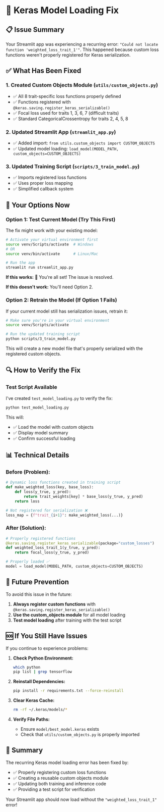 # 🔧 Keras Model Loading Fix

## 📋 **Issue Summary**
Your Streamlit app was experiencing a recurring error: `"Could not locate function 'weighted_loss_trait_1'"`. This happened because custom loss functions weren't properly registered for Keras serialization.

## ✅ **What Has Been Fixed**

### 1. **Created Custom Objects Module** (`utils/custom_objects.py`)
- ✅ All 8 trait-specific loss functions properly defined
- ✅ Functions registered with `@keras.saving.register_keras_serializable()`
- ✅ Focal loss used for traits 1, 3, 6, 7 (difficult traits)
- ✅ Standard CategoricalCrossentropy for traits 2, 4, 5, 8

### 2. **Updated Streamlit App** (`streamlit_app.py`)
- ✅ Added import: `from utils.custom_objects import CUSTOM_OBJECTS`
- ✅ Updated model loading: `load_model(MODEL_PATH, custom_objects=CUSTOM_OBJECTS)`

### 3. **Updated Training Script** (`scripts/3_train_model.py`)
- ✅ Imports registered loss functions
- ✅ Uses proper loss mapping
- ✅ Simplified callback system

## 🚀 **Your Options Now**

### **Option 1: Test Current Model (Try This First)**
The fix might work with your existing model:

```bash
# Activate your virtual environment first
source venv/Scripts/activate  # Windows
# OR
source venv/bin/activate      # Linux/Mac

# Run the app
streamlit run streamlit_app.py
```

**If this works:** 🎉 You're all set! The issue is resolved.

**If this doesn't work:** You'll need Option 2.

### **Option 2: Retrain the Model (If Option 1 Fails)**
If your current model still has serialization issues, retrain it:

```bash
# Make sure you're in your virtual environment
source venv/Scripts/activate

# Run the updated training script
python scripts/3_train_model.py
```

This will create a new model file that's properly serialized with the registered custom objects.

## 🔍 **How to Verify the Fix**

### Test Script Available
I've created `test_model_loading.py` to verify the fix:

```bash
python test_model_loading.py
```

This will:
- ✅ Load the model with custom objects
- ✅ Display model summary
- ✅ Confirm successful loading

## 📊 **Technical Details**

### **Before (Problem):**
```python
# Dynamic loss functions created in training script
def make_weighted_loss(key, base_loss):
    def loss(y_true, y_pred): 
        return trait_weights[key] * base_loss(y_true, y_pred)
    return loss

# Not registered for serialization ❌
loss_map = {f"trait_{i+1}": make_weighted_loss(...)}
```

### **After (Solution):**
```python
# Properly registered functions
@keras.saving.register_keras_serializable(package="custom_losses")
def weighted_loss_trait_1(y_true, y_pred):
    return focal_loss(y_true, y_pred)

# Properly loaded ✅
model = load_model(MODEL_PATH, custom_objects=CUSTOM_OBJECTS)
```

## 🔮 **Future Prevention**

To avoid this issue in the future:
1. **Always register custom functions** with `@keras.saving.register_keras_serializable()`
2. **Use the custom_objects module** for all model loading
3. **Test model loading** after training with the test script

## 🆘 **If You Still Have Issues**

If you continue to experience problems:

1. **Check Python Environment:**
   ```bash
   which python
   pip list | grep tensorflow
   ```

2. **Reinstall Dependencies:**
   ```bash
   pip install -r requirements.txt --force-reinstall
   ```

3. **Clear Keras Cache:**
   ```bash
   rm -rf ~/.keras/models/*
   ```

4. **Verify File Paths:**
   - Ensure `model/best_model.keras` exists
   - Check that `utils/custom_objects.py` is properly imported

## 📝 **Summary**

The recurring Keras model loading error has been fixed by:
- ✅ Properly registering custom loss functions
- ✅ Creating a reusable custom objects module
- ✅ Updating both training and inference code
- ✅ Providing a test script for verification

Your Streamlit app should now load without the `"weighted_loss_trait_1"` error!